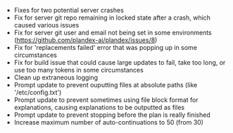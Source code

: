 - Fixes for two potential server crashes
- Fix for server git repo remaining in locked state after a crash, which caused various issues
- Fix for server git user and email not being set in some environments (https://github.com/plandex-ai/plandex/issues/8)
- Fix for 'replacements failed' error that was popping up in some circumstances
- Fix for build issue that could cause large updates to fail, take too long, or use too many tokens in some circumstances
- Clean up extraneous logging
- Prompt update to prevent ouputting files at absolute paths (like '/etc/config.txt')
- Prompt update to prevent sometimes using file block format for explanations, causing explanations to be outputted as files
- Prompt update to prevent stopping before the plan is really finished 
- Increase maximum number of auto-continuations to 50 (from 30)
